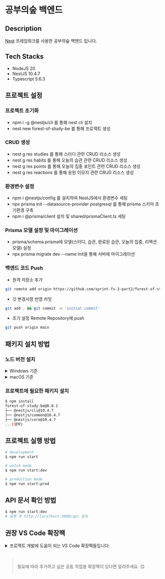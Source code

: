 # 공부의숲 백엔드

## Description

[Nest](https://github.com/nestjs/nest) 프레임워크를 사용한 공부의숲 백엔드 입니다.

## Tech Stacks

- NodeJS 20
- NestJS 10.4.7
- Typescript 5.6.3

## 프로젝트 설정

### 프로젝트 초기화

- npm i -g @nestjs/cli 를 통해 nest cli 설치
- nest new forest-of-study-be 를 통해 프로젝트 생성

### CRUD 생성

- nest g res studies 를 통해 스터디 관련 CRUD 리소스 생성
- nest g res habits 를 통해 오늘의 습관 관련 CRUD 리소스 생성
- nest g res points 를 통해 오늘의 집중 포인트 관련 CRUD 리소스 생성
- nest g res reactions 를 통해 응원 이모지 관련 CRUD 리소스 생성

### 환경변수 설정

- npm i @nestjs/config 를 설치하여 NestJS에서 환경변수 세팅
- npx prisma init --datasource-provider postgresql 를 통해 prisma 스키마 초기환경 구축
- npm i @prisma/client 설치 및 shared/prismaClient.ts 세팅

### Prisma 모델 설정 및 마이그레이션

- prisma/schema.prisma에 모델(스터디, 습관, 완료된 습관, 오늘의 집중, 리액션 모델) 설정
- npx prisma migrate dev --name init을 통해 서버에 마이그레이션

### 백엔드 코드 Push

- 원격 저장소 추가

```bash
git remote add origin https://github.com/sprint-fs-3-part2/forest-of-study-be.git
```

- 깃 변경사항 반영 커밋

```bash
git add . && git commit -m 'initial commit'
```

- 초기 설정 Remote Repository에 push

```bash
git push origin main
```

## 패키지 설치 방법

### 노드 버전 설치

<details>
<summary>Windows 기준</summary>

- Windows 11 : Windows 설정(단축키 : Win+i) - 앱 - 앱 및 기능 - 설치된 node 버전 제거
- Windows 10 이하 : Windows 검색(단축키 : Win+s) - 제어판 검색 - 프로그램 제거 - 설치된 node 버전 제거
- nvm(node version manager) 설치하기 : [nvm-setup.exe](https://github.com/coreybutler/nvm-windows/releases/download/1.1.12/nvm-setup.zip) 내려받아 nvm 설치(꽌리자 권한으로 설치)
- git bash에서 nvm 사용가능 여부 확인

  ```bash
  $ nvm -v
  0.40.1
  ```

- nvm으로 노드 버전 설치(.nvmrc에 기재된 버전으로 노드 설치)

  ```bash
  $ nvm install
  Found '${workspace}/.nvmrc' with version <20>
  Downloading and installing node v20.18.0...
  Downloading https://nodejs.org/dist/v20.18.0/node-v20.18.0-linux-x64.tar.xz...
  Computing checksum with sha256sum
  Checksums matched!
  Now using node v20.18.0 (npm v10.8.2)
  Creating default alias: default -> 20 (-> v20.18.0)
  $ nvm use
  Found '${workspace}/.nvmrc' with version <20>
  Now using node v20.18.0 (npm v10.8.2)
  ```

</details>

<details>
<summary>macOS 기준</summary>

- 터미널에서 brew uninstall node를 통해 기존 node 버전 삭제
- 터미널에서 아래 코드 중 하나를 선택하여 nvm 설치

  ```bash
  $ curl -o- https://raw.githubusercontent.com/nvm-sh/nvm/v0.40.1/install.sh | bash
  => Downloading nvm from git to '~/.nvm'
  ...
  $ wget -qO- https://raw.githubusercontent.com/nvm-sh/nvm/v0.40.1/install.sh | bash
  => Downloading nvm from git to '~/.nvm'
  ...
  ```

- vi ~/.zshrc 열어서 맨 아래에 아래 스크립트 추가

  ```zsh
  export NVM_DIR="$HOME/.nvm"
    [ -s "$NVM_DIR/nvm.sh" ] && \. "$NVM_DIR/nvm.sh"  # This loads nvm
    [ -s "$NVM_DIR/bash_completion" ] && \. "$NVM_DIR/bash_completion"  # This loads nvm bash_completion
  ```

- nvm 사용가능 여부 확인

  ```bash
  $ command -v nvm
  0.40.1
  ```

- nvm으로 노드 버전 설치(.nvmrc에 기재된 버전으로 노드 설치)

  ```bash
  $ nvm install
  Found '${workspace}/.nvmrc' with version <20>
  Downloading and installing node v20.18.0...
  Downloading https://nodejs.org/dist/v20.18.0/node-v20.18.0-linux-x64.tar.xz...
  Computing checksum with sha256sum
  Checksums matched!
  Now using node v20.18.0 (npm v10.8.2)
  Creating default alias: default -> 20 (-> v20.18.0)
  $ nvm use
  Found '${workspace}/.nvmrc' with version <20>
  Now using node v20.18.0 (npm v10.8.2)
  ```

</details>

### 프로젝트에 필요한 패키지 설치

```bash
$ npm install
forest-of-study-be@0.0.1
├── @nestjs/cli@10.4.7
├── @nestjs/common@10.4.7
├── @nestjs/core@10.4.7
...(생략)
```

## 프로젝트 실행 방법

```bash
# development
$ npm run start

# watch mode
$ npm run start:dev

# production mode
$ npm run start:prod
```

## API 문서 확인 방법

```bash
$ npm run start:dev
# 실행 후 http://localhost:3000/api 접속
```

## 권장 VS Code 확장팩

<details>
<summary>프로젝트 개발에 도움이 되는 VS Code 확장팩들입니다:</summary>

- 코드 품질
  - [ESLint](https://marketplace.visualstudio.com/items?itemName=dbaeumer.vscode-eslint) : TypeScript/JavaScript 코드 품질과 스타일 검사
  - [Pretty TypeScript Errors](https://marketplace.visualstudio.com/items?itemName=yoavbls.pretty-ts-errors) : TypeScript 에러 메시지를 더 읽기 쉽게 표시
- 개발 생산성
  - [Prisma](https://marketplace.visualstudio.com/items?itemName=Prisma.prisma) : Prisma 스키마 파일 지원
  - [EditorConfig](https://marketplace.visualstudio.com/items?itemName=EditorConfig.EditorConfig) : 일관된 코딩 스타일 유지
  - [Code Spell Checker](https://marketplace.visualstudio.com/items?itemName=streetsidesoftware.code-spell-checker) : 코드 내 영문 스펠링 체크
- TODO 관리
  - [TODO Tree](https://marketplace.visualstudio.com/items?itemName=Gruntfuggly.todo-tree) : TODO/FIXME 등 주석 하이라이트 및 트리뷰
  - [TODO Highlight](https://marketplace.visualstudio.com/items?itemName=wayou.vscode-todo-highlight) : TODO/FIXME 등 주석 하이라이트
- Git
  - [Gitmoji](https://marketplace.visualstudio.com/items?itemName=seatonjiang.gitmoji-vscode) : 커밋 메시지에 이모지 추가 지원

</details>

<br/>

> <br />
> 필요에 따라 추가하고 싶은 공동 작업용 확장팩이 있다면 알려주세요. 😊
> <br />
> <br />
